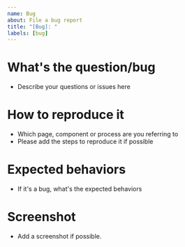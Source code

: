 ```yaml
---
name: Bug
about: File a bug report
title: "[Bug]: "
labels: [bug]
---
```


# What's the question/bug

* Describe your questions or issues here

# How to reproduce it

* Which page, component or process are you referring to
* Please add the steps to reproduce it if possible

# Expected behaviors

* If it's a bug, what's the expected behaviors

# Screenshot

* Add a screenshot if possible.


